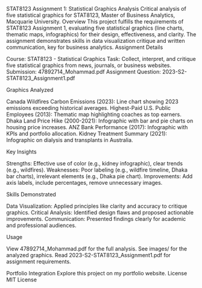 STAT8123 Assignment 1: Statistical Graphics Analysis
Critical analysis of five statistical graphics for STAT8123, Master of Business Analytics, Macquarie University.
Overview
This project fulfills the requirements of STAT8123 Assignment 1, evaluating five statistical graphics (line charts, thematic maps, infographics) for their design, effectiveness, and clarity. The assignment demonstrates skills in data visualization critique and written communication, key for business analytics.
Assignment Details

Course: STAT8123 - Statistical Graphics
Task: Collect, interpret, and critique five statistical graphics from news, journals, or business websites.
Submission: 47892714_Mohammad.pdf
Assignment Question: 2023-S2-STAT8123_Assignment1.pdf

Graphics Analyzed

Canada Wildfires Carbon Emissions (2023): Line chart showing 2023 emissions exceeding historical averages.
Highest-Paid U.S. Public Employees (2013): Thematic map highlighting coaches as top earners.
Dhaka Land Price Hike (2000-2021): Infographic with bar and pie charts on housing price increases.
ANZ Bank Performance (2017): Infographic with KPIs and portfolio allocation.
Kidney Treatment Summary (2021): Infographic on dialysis and transplants in Australia.

Key Insights

Strengths: Effective use of color (e.g., kidney infographic), clear trends (e.g., wildfires).
Weaknesses: Poor labeling (e.g., wildfire timeline, Dhaka bar charts), irrelevant elements (e.g., Dhaka pie chart).
Improvements: Add axis labels, include percentages, remove unnecessary images.

Skills Demonstrated

Data Visualization: Applied principles like clarity and accuracy to critique graphics.
Critical Analysis: Identified design flaws and proposed actionable improvements.
Communication: Presented findings clearly for academic and professional audiences.

Usage

View 47892714_Mohammad.pdf for the full analysis.
See images/ for the analyzed graphics.
Read 2023-S2-STAT8123_Assignment1.pdf for assignment requirements.

Portfolio Integration
Explore this project on my portfolio website.
License
MIT License

